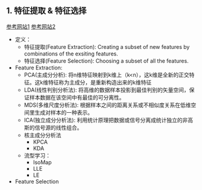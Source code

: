 ## 1. 特征提取 & 特征选择
[参考网站1](https://zhuanlan.zhihu.com/p/34450286)
[参考网站2](https://www.zhihu.com/question/19774445/answer/1968227962)
  - 定义：
    - 特征提取(Feature Extraction): Creating a subset of new features by combinations of the exsiting features.
    - 特征选择(Feature Selection): Choosing a subset of all the features.
  - Feature Extraction:
    - PCA(主成分分析): 将n维特征映射到k维上（k<n），这k维是全新的正交特征。这k维特征称为主成分，是重新构造出来的k维特征
    - LDA(线性判别分析法): 将高维的数据样本投影到最佳判别的矢量空间，保证样本数据在该空间中有最佳的可分离性。
    - MDS(多维尺度分析法): 根据样本之间的距离关系或不相似度关系在低维空间里生成对样本的一种表示。
    - ICA(独立成分分析法): 利用统计原理把数据或信号分离成统计独立的非高斯的信号源的线性组合。
    - 核主成分分析法
      - KPCA
      - KDA
    - 流型学习：
      - IsoMap
      - LLE
      - LE
  - Feature Selection
